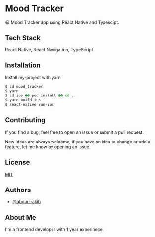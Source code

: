 # Mood Tracker

😀 Mood Tracker app using React Native and Typescipt.

## Tech Stack

React Native, React Navigation, TypeScript

## Installation

Install my-project with yarn

```bash
$ cd mood_tracker
$ yarn
$ cd ios && pod install && cd ..
$ yarn build-ios
$ react-native run-ios
```

## Contributing

If you find a bug, feel free to open an issue or submit a pull request.

New ideas are always welcome, if you have an idea to change or add a feature, let me know by opening an issue.

## License

[MIT](https://github.com/abdur-rakib/mood_tracker/blob/main/LICENSE)

## Authors

- [@abdur-rakib](https://github.com/abdur-rakib)

## About Me

I'm a frontend developer with 1 year experinece.

